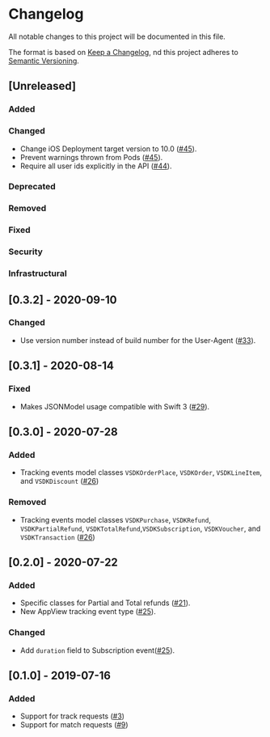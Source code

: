 # Changelog

All notable changes to this project will be documented in this file.

The format is based on [Keep a Changelog](https://keepachangelog.com/en/1.0.0/),
nd this project adheres to [Semantic Versioning](https://semver.org/spec/v2.0.0.html).

## [Unreleased]

### Added

### Changed
- Change iOS Deployment target version to 10.0 ([#45](https://github.com/velocidi/velocidi-ios-objc-sdk/pull/45)).
- Prevent warnings thrown from Pods ([#45](https://github.com/velocidi/velocidi-ios-objc-sdk/pull/45)).
- Require all user ids explicitly in the API ([#44](https://github.com/velocidi/velocidi-ios-objc-sdk/pull/44)).

### Deprecated

### Removed

### Fixed

### Security

### Infrastructural

## [0.3.2] - 2020-09-10
### Changed
- Use version number instead of build number for the User-Agent ([#33](https://github.com/velocidi/velocidi-ios-objc-sdk/pull/33)).

## [0.3.1] - 2020-08-14
### Fixed
- Makes JSONModel usage compatible with Swift 3 ([#29](https://github.com/velocidi/velocidi-ios-objc-sdk/pull/29)).

## [0.3.0] - 2020-07-28
### Added
 - Tracking events model classes `VSDKOrderPlace`, `VSDKOrder`, `VSDKLineItem`, and `VSDKDiscount` ([#26](https://github.com/velocidi/velocidi-ios-objc-sdk/pull/26))
### Removed
 - Tracking events model classes `VSDKPurchase`, `VSDKRefund`, `VSDKPartialRefund`, `VSDKTotalRefund`,`VSDKSubscription`, `VSDKVoucher`, and `VSDKTransaction` ([#26](https://github.com/velocidi/velocidi-ios-objc-sdk/pull/26))

## [0.2.0] - 2020-07-22
### Added
- Specific classes for Partial and Total refunds ([#21](https://github.com/velocidi/velocidi-ios-objc-sdk/pull/21)).
- New AppView tracking event type ([#25](https://github.com/velocidi/velocidi-ios-objc-sdk/pull/25)).
### Changed
- Add `duration` field to Subscription event([#25](https://github.com/velocidi/velocidi-ios-objc-sdk/pull/25)).

## [0.1.0] - 2019-07-16
### Added
- Support for track requests ([#3](https://github.com/velocidi/velocidi-ios-objc-sdk/pull/3))
- Support for match requests ([#9](https://github.com/velocidi/velocidi-ios-objc-sdk/pull/9))
